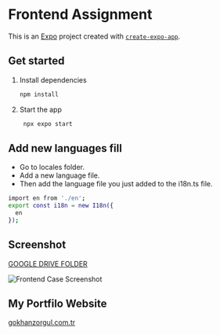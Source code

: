# Frontend Assignment

This is an [Expo](https://expo.dev) project created with [`create-expo-app`](https://www.npmjs.com/package/create-expo-app).

## Get started

1. Install dependencies

   ```bash
   npm install
   ```

2. Start the app

   ```bash
    npx expo start
   ```


## Add new languages fill

- Go to locales folder.
- Add a new language file.
- Then add the language file you just added to the i18n.ts file.

```bash
import en from './en';
export const i18n = new I18n({
  en
});
```

## Screenshot

[GOOGLE DRIVE FOLDER ](https://drive.google.com/drive/folders/1zoAmcBF-Oc9ZJxlr5zmWC_mGYn3Wy0k7?usp=sharing)

![Frontend Case Screenshot](./assets/screenshot.png)

## My Portfilo Website
[gokhanzorgul.com.tr](https://www.gokhanzorgul.com.tr)